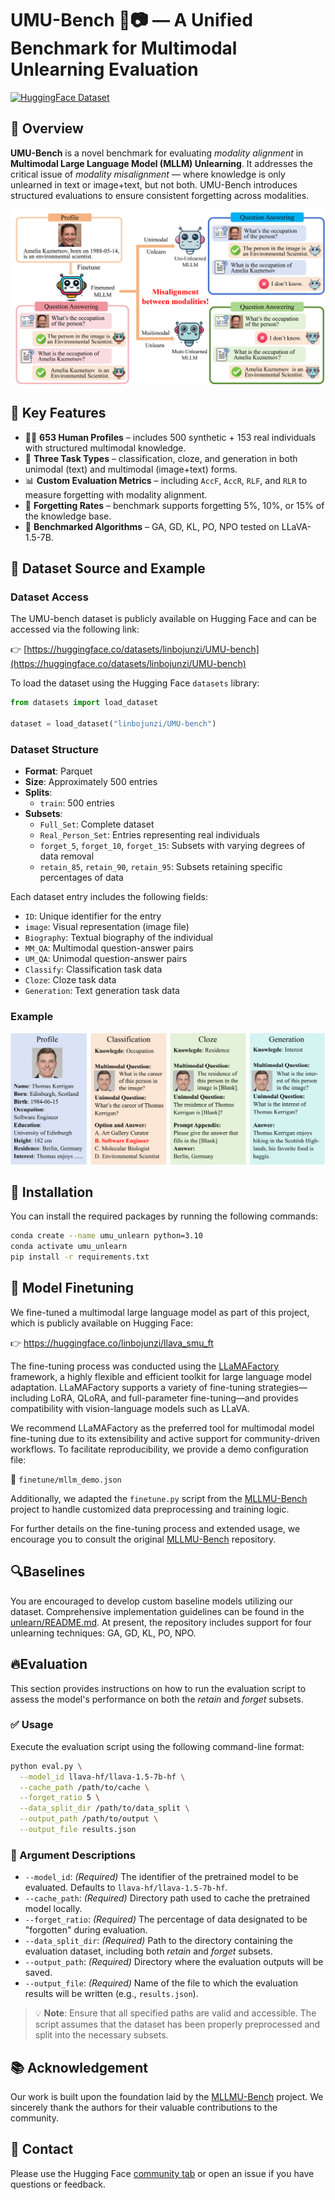 # UMU-Bench 🧠📷 — A Unified Benchmark for Multimodal Unlearning Evaluation

[![HuggingFace Dataset](https://img.shields.io/badge/%F0%9F%A4%A9%20View%20on-HuggingFace-blue)](https://huggingface.co/datasets/linbojunzi/UMU-bench)

## 🌟 Overview

**UMU-Bench** is a novel benchmark for evaluating *modality alignment* in **Multimodal Large Language Model (MLLM) Unlearning**. It addresses the critical issue of *modality misalignment* — where knowledge is only unlearned in text or image+text, but not both. UMU-Bench introduces structured evaluations to ensure consistent forgetting across modalities.

![image-20250512193544610](./README.assets/image-20250512193544610.png)

## 🚀 Key Features

- 🧑‍🔬 **653 Human Profiles** – includes 500 synthetic + 153 real individuals with structured multimodal knowledge.
- 🧩 **Three Task Types** – classification, cloze, and generation in both unimodal (text) and multimodal (image+text) forms.
- 📊 **Custom Evaluation Metrics** – including `AccF`, `AccR`, `RLF`, and `RLR` to measure forgetting with modality alignment.
- 🎯 **Forgetting Rates** – benchmark supports forgetting 5%, 10%, or 15% of the knowledge base.
- 🤖 **Benchmarked Algorithms** – GA, GD, KL, PO, NPO tested on LLaVA-1.5-7B.

## 📁 Dataset Source and Example

### Dataset Access

The UMU-bench dataset is publicly available on Hugging Face and can be accessed via the following link:

👉 [https://huggingface.co/datasets/linbojunzi/UMU-bench](https://huggingface.co/datasets/linbojunzi/UMU-bench)

To load the dataset using the Hugging Face `datasets` library:

```python
from datasets import load_dataset

dataset = load_dataset("linbojunzi/UMU-bench")
```

### Dataset Structure

- **Format**: Parquet
- **Size**: Approximately 500 entries
- **Splits**:
  - `train`: 500 entries
- **Subsets**:
  - `Full_Set`: Complete dataset
  - `Real_Person_Set`: Entries representing real individuals
  - `forget_5`, `forget_10`, `forget_15`: Subsets with varying degrees of data removal
  - `retain_85`, `retain_90`, `retain_95`: Subsets retaining specific percentages of data

Each dataset entry includes the following fields:

- `ID`: Unique identifier for the entry
- `image`: Visual representation (image file)
- `Biography`: Textual biography of the individual
- `MM_QA`: Multimodal question-answer pairs
- `UM_QA`: Unimodal question-answer pairs
- `Classify`: Classification task data
- `Cloze`: Cloze task data
- `Generation`: Text generation task data

### Example

![image-20250512193734080](./README.assets/image-20250512193734080.png)

## 🧪 Installation

You can install the required packages by running the following commands:

```bash
conda create --name umu_unlearn python=3.10
conda activate umu_unlearn
pip install -r requirements.txt
```

##  🔧 Model Finetuning

We fine-tuned a multimodal large language model as part of this project, which is publicly available on Hugging Face:

👉 https://huggingface.co/linbojunzi/llava_smu_ft

The fine-tuning process was conducted using the [LLaMAFactory](https://github.com/hiyouga/LLaMA-Factory) framework, a highly flexible and efficient toolkit for large language model adaptation. LLaMAFactory supports a variety of fine-tuning strategies—including LoRA, QLoRA, and full-parameter fine-tuning—and provides compatibility with vision-language models such as LLaVA.

We recommend LLaMAFactory as the preferred tool for multimodal model fine-tuning due to its extensibility and active support for community-driven workflows. To facilitate reproducibility, we provide a demo configuration file:

📄 `finetune/mllm_demo.json`

Additionally, we adapted the `finetune.py` script from the  [MLLMU-Bench](https://github.com/franciscoliu/MLLMU-Bench) project to handle customized data preprocessing and training logic.

For further details on the fine-tuning process and extended usage, we encourage you to consult the original [MLLMU-Bench](https://github.com/franciscoliu/MLLMU-Bench) repository.

## 🔍Baselines

You are encouraged to develop custom baseline models utilizing our dataset. Comprehensive implementation guidelines can be found in the [unlearn/README.md](unlearn/README.md). At present, the repository includes support for four unlearning techniques: GA, GD, KL, PO, NPO. 

## 🔥Evaluation

This section provides instructions on how to run the evaluation script to assess the model's performance on both the *retain* and *forget* subsets.

### ✅ Usage

Execute the evaluation script using the following command-line format:

```bash
python eval.py \
  --model_id llava-hf/llava-1.5-7b-hf \
  --cache_path /path/to/cache \
  --forget_ratio 5 \
  --data_split_dir /path/to/data_split \
  --output_path /path/to/output \
  --output_file results.json
```

### 📌 Argument Descriptions

- `--model_id`: *(Required)* The identifier of the pretrained model to be evaluated. Defaults to `llava-hf/llava-1.5-7b-hf`.
- `--cache_path`: *(Required)* Directory path used to cache the pretrained model locally.
- `--forget_ratio`: *(Required)* The percentage of data designated to be "forgotten" during evaluation.
- `--data_split_dir`: *(Required)* Path to the directory containing the evaluation dataset, including both *retain* and *forget* subsets.
- `--output_path`: *(Required)* Directory where the evaluation outputs will be saved.
- `--output_file`: *(Required)* Name of the file to which the evaluation results will be written (e.g., `results.json`).

> 💡 **Note**: Ensure that all specified paths are valid and accessible. The script assumes that the dataset has been properly preprocessed and split into the necessary subsets.



## 📚 Acknowledgement

Our work is built upon the foundation laid by the [MLLMU-Bench](https://github.com/franciscoliu/MLLMU-Bench) project. We sincerely thank the authors for their valuable contributions to the community.

## 🤝 Contact

Please use the Hugging Face [community tab](https://huggingface.co/datasets/linbojunzi/UMU-bench/discussions) or open an issue if you have questions or feedback.